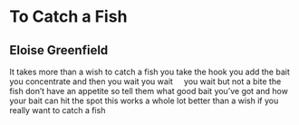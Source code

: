 # To Catch a Fish
## Eloise Greenfield
It takes more than a wish
to catch a fish
you take the hook
you add the bait
you concentrate
and then you wait
you wait     you wait
but not a bite
the fish don’t have
an appetite
so tell them what
good bait you’ve got
and how your bait
can hit the spot
this works a whole
lot better than
a wish
if you really
want to catch
a fish